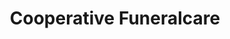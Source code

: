 ---
title: "Cooperative Funeralcare"
url: /hull/cooperative-funeralcare/
shop: funeral directors
---